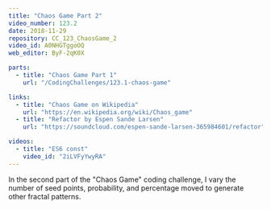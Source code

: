 ```yaml
---
title: "Chaos Game Part 2"
video_number: 123.2
date: 2018-11-29
repository: CC_123_ChaosGame_2
video_id: A0NHGTggoOQ
web_editor: ByF-2qK0X

parts:
  - title: "Chaos Game Part 1"
    url: "/CodingChallenges/123.1-chaos-game"

links:
  - title: "Chaos Game on Wikipedia"
    url: "https://en.wikipedia.org/wiki/Chaos_game"
  - title: "Refactor by Espen Sande Larsen"
    url: "https://soundcloud.com/espen-sande-larsen-365984601/refactor"

videos:
  - title: "ES6 const"
    video_id: "2iLVFyYwyRA"
---
```


In the second part of the "Chaos Game" coding challenge, I vary the number of seed points, probability, and percentage moved to generate other fractal patterns.

